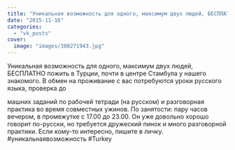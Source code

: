 ```yaml
---
title: "Уникальная возможность для одного, максимум двух людей, БЕСПЛАТНО пожить в Турции, почти в центре Ст..."
date: "2015-11-16"
categories: 
  - "vk_posts"
cover:
  image: "images/388271943.jpg"
---
```


Уникальная возможность для одного, максимум двух людей, БЕСПЛАТНО пожить в Турции, почти в центре Стамбула у нашего знакомого. В обмен на проживание с вас потребуются уроки русского языка, проверка до

<!--more--> машних заданий по рабочей тетради (на русском) и разговорная практика во время совместных ужинов. По занятости: пару часов вечером, в промежутке с 17.00 до 23.00. Он уже довольно хорошо говорит по-русски, но требуется дружеский пинок и много разговорной практики. Если кому-то интересно, пишите в личку. #уникальнаявозможность #Turkey
